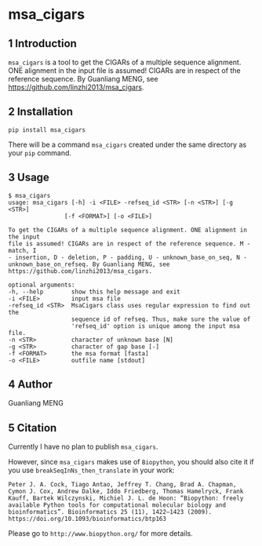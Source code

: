 # msa_cigars

## 1 Introduction

`msa_cigars` is a tool to get the CIGARs of a multiple sequence alignment. ONE alignment in the input file is assumed! CIGARs are in respect of the reference sequence. By Guanliang MENG, see https://github.com/linzhi2013/msa_cigars. 

## 2 Installation

    pip install msa_cigars

There will be a command `msa_cigars` created under the same directory as your `pip` command.

## 3 Usage
    
    $ msa_cigars
    usage: msa_cigars [-h] -i <FILE> -refseq_id <STR> [-n <STR>] [-g <STR>]
                    [-f <FORMAT>] [-o <FILE>]

    To get the CIGARs of a multiple sequence alignment. ONE alignment in the input
    file is assumed! CIGARs are in respect of the reference sequence. M - match, I
    - insertion, D - deletion, P - padding, U - unknown_base_on_seq, N -
    unknown_base_on_refseq. By Guanliang MENG, see
    https://github.com/linzhi2013/msa_cigars.

    optional arguments:
    -h, --help        show this help message and exit
    -i <FILE>         input msa file
    -refseq_id <STR>  MsaCigars class uses regular expression to find out the
                      sequence id of refseq. Thus, make sure the value of
                      'refseq_id' option is unique among the input msa file.
    -n <STR>          character of unknown base [N]
    -g <STR>          character of gap base [-]
    -f <FORMAT>       the msa format [fasta]
    -o <FILE>         outfile name [stdout]


## 4 Author
Guanliang MENG

## 5 Citation
Currently I have no plan to publish `msa_cigars`.

However, since `msa_cigars` makes use of `Biopython`, you should also cite it if you use `breakSeqInNs_then_translate` in your work:

    Peter J. A. Cock, Tiago Antao, Jeffrey T. Chang, Brad A. Chapman, Cymon J. Cox, Andrew Dalke, Iddo Friedberg, Thomas Hamelryck, Frank Kauff, Bartek Wilczynski, Michiel J. L. de Hoon: “Biopython: freely available Python tools for computational molecular biology and bioinformatics”. Bioinformatics 25 (11), 1422–1423 (2009). https://doi.org/10.1093/bioinformatics/btp163

Please go to `http://www.biopython.org/` for more details.







